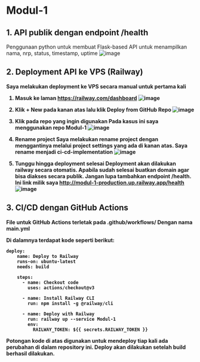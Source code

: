 # Modul-1
## 1. API publik dengan endpoint /health
Penggunaan python untuk membuat Flask-based API untuk menampilkan nama, nrp, status, timestamp, uptime 
![image](https://github.com/user-attachments/assets/d6337285-aeb8-486f-9539-a0a997d5ead9)

## 2. Deployment API ke VPS (Railway)
<b>Saya melakukan deployment ke VPS secara manual untuk pertama kali<b>
1. Masuk ke laman https://railway.com/dashboard
   ![image](https://github.com/user-attachments/assets/e6d182ab-351b-410e-863a-4a60456fac79)

2. Klik + New pada kanan atas lalu klik Deploy from GitHub Repo
   ![image](https://github.com/user-attachments/assets/2f067eb0-9490-40f1-8e9a-a5f679d72cba)

3. Klik pada repo yang ingin digunakan
   Pada kasus ini saya menggunakan repo Modul-1
   ![image](https://github.com/user-attachments/assets/a2ceac0e-45ce-4eae-9d4d-74fabf93334c)
   
5. Rename project
   Saya melakukan rename project dengan menggantinya melalui project settings yang ada di kanan atas. Saya rename menjadi ci-cd-implementation
   ![image](https://github.com/user-attachments/assets/d8db9845-63ca-41a7-9798-b70e1e059168)

6. Tunggu hingga deployment selesai
   Deployment akan dilakukan railway secara otomatis. Apabila sudah selesai buatkan domain agar bisa diakses secara publik. Jangan lupa tambahkan endpoint /health. <br>Ini link milik saya http://modul-1-production.up.railway.app/health
   ![image](https://github.com/user-attachments/assets/8420368f-f583-4b07-b017-a07bfebb1bbe)

## 3. CI/CD dengan GitHub Actions
File untuk GitHub Actions terletak pada .github/workflows/
Dengan nama main.yml

Di dalamnya terdapat kode seperti berikut:
```
deploy:
    name: Deploy to Railway
    runs-on: ubuntu-latest
    needs: build
    
    steps:
      - name: Checkout code
        uses: actions/checkout@v3

      - name: Install Railway CLI
        run: npm install -g @railway/cli

      - name: Deploy with Railway
        run: railway up --service Modul-1
        env:
          RAILWAY_TOKEN: ${{ secrets.RAILWAY_TOKEN }}
```
Potongan kode di atas digunakan untuk mendeploy tiap kali ada perubahan di dalam repository ini. Deploy akan dilakukan setelah build berhasil dilakukan.
